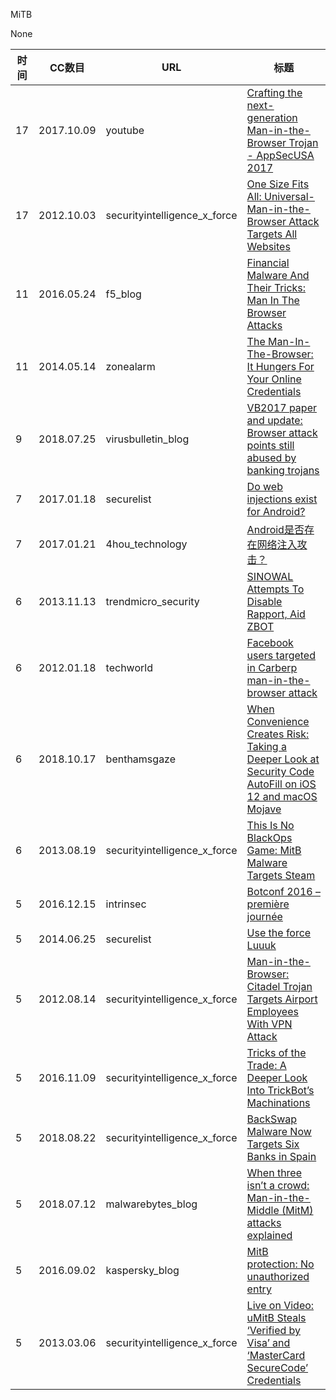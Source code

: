 MiTB

None

| 时间 | CC数目 | URL | 标题 |
| ---- | ----- | --- | --- |
| 17 | 2017.10.09 | youtube | [Crafting the next-generation Man-in-the-Browser Trojan - AppSecUSA 2017](https://www.youtube.com/watch?v=WeAEOcJ3z8A) |
| 17 | 2012.10.03 | securityintelligence_x_force | [One Size Fits All: Universal-Man-in-the-Browser Attack Targets All Websites](https://securityintelligence.com/one-size-fits-all-universal-man-in-the-browser-attack-targets-all-websites/) |
| 11 | 2016.05.24 | f5_blog | [Financial Malware And Their Tricks: Man In The Browser Attacks](https://f5.com/about-us/blog/articles/financial-malware-and-their-tricks-man-in-the-browser-attacks-19982) |
| 11 | 2014.05.14 | zonealarm | [The Man-In-The-Browser: It Hungers For Your Online Credentials](https://www.zonealarm.com/blog/2014/05/the-man-in-the-browser-it-hungers-for-your-online-credentials/) |
| 9 | 2018.07.25 | virusbulletin_blog | [VB2017 paper and update: Browser attack points still abused by banking trojans](https://www.virusbulletin.com/blog/2018/07/vb2017-paper-and-update-browser-attack-points-still-abused-banking-trojans/) |
| 7 | 2017.01.18 | securelist | [Do web injections exist for Android?](https://securelist.com/do-web-injections-exist-for-android/77118/) |
| 7 | 2017.01.21 | 4hou_technology | [Android是否存在网络注入攻击？](http://www.4hou.com/technology/3090.html) |
| 6 | 2013.11.13 | trendmicro_security | [SINOWAL Attempts To Disable Rapport, Aid ZBOT](https://blog.trendmicro.com/trendlabs-security-intelligence/sinowal-attempts-to-disable-rapport-aid-zbot/) |
| 6 | 2012.01.18 | techworld | [Facebook users targeted in Carberp man-in-the-browser attack](https://www.techworld.com/news/security/facebook-users-targeted-in-carberp-man-in-browser-attack-3330728/) |
| 6 | 2018.10.17 | benthamsgaze | [When Convenience Creates Risk: Taking a Deeper Look at Security Code AutoFill on iOS 12 and macOS Mojave](https://www.benthamsgaze.org/2018/10/17/when-convenience-creates-risk-taking-a-deeper-look-at-security-code-autofill-on-ios-12-and-macos-mojave/) |
| 6 | 2013.08.19 | securityintelligence_x_force | [This Is No BlackOps Game: MitB Malware Targets Steam](https://securityintelligence.com/mitb-malware-targets-steam-blackops-game/) |
| 5 | 2016.12.15 | intrinsec | [Botconf 2016 – première journée](https://securite.intrinsec.com/2016/12/15/botconf-2016-premiere-journee/) |
| 5 | 2014.06.25 | securelist | [Use the force Luuuk](https://securelist.com/use-the-force-luuuk/63704/) |
| 5 | 2012.08.14 | securityintelligence_x_force | [Man-in-the-Browser: Citadel Trojan Targets Airport Employees With VPN Attack](https://securityintelligence.com/man-browser-citadel-trojan-targets-airport-employees-vpn-attack/) |
| 5 | 2016.11.09 | securityintelligence_x_force | [Tricks of the Trade: A Deeper Look Into TrickBot’s Machinations](https://securityintelligence.com/tricks-of-the-trade-a-deeper-look-into-trickbots-machinations/) |
| 5 | 2018.08.22 | securityintelligence_x_force | [BackSwap Malware Now Targets Six Banks in Spain](https://securityintelligence.com/backswap-malware-now-targets-six-banks-in-spain/) |
| 5 | 2018.07.12 | malwarebytes_blog | [When three isn’t a crowd: Man-in-the-Middle (MitM) attacks explained](https://blog.malwarebytes.com/101/2018/07/when-three-isnt-a-crowd-man-in-the-middle-mitm-attacks-explained/) |
| 5 | 2016.09.02 | kaspersky_blog | [MitB protection: No unauthorized entry](https://www.kaspersky.com/blog/mitb-patent/15155/) |
| 5 | 2013.03.06 | securityintelligence_x_force | [Live on Video: uMitB Steals ‘Verified by Visa’ and ‘MasterCard SecureCode’ Credentials](https://securityintelligence.com/live-on-video-umitb-steals-verified-by-visa-and-mastercard-securecode-credentials/) |
